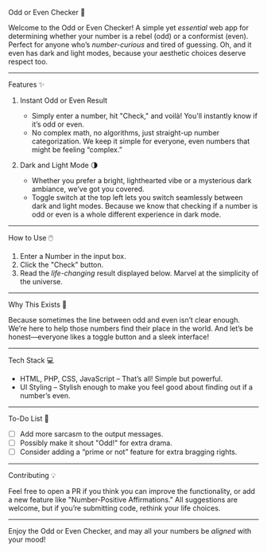 
Odd or Even Checker 🔢

Welcome to the Odd or Even Checker! A simple yet *essential* web app for determining whether your number is a rebel (odd) or a conformist (even). Perfect for anyone who’s *number-curious* and tired of guessing. Oh, and it even has dark and light modes, because your aesthetic choices deserve respect too.

---------------------------

Features ✨

1. Instant Odd or Even Result
   - Simply enter a number, hit "Check," and voilà! You'll instantly know if it’s odd or even.
   - No complex math, no algorithms, just straight-up number categorization. We keep it simple for everyone, even numbers that might be feeling “complex.”

2. Dark and Light Mode 🌗
   - Whether you prefer a bright, lighthearted vibe or a mysterious dark ambiance, we’ve got you covered.
   - Toggle switch at the top left lets you switch seamlessly between dark and light modes. Because we know that checking if a number is odd or even is a whole different experience in dark mode.

---------------------------

How to Use 🖱️

1. Enter a Number in the input box.
2. Click the "Check" button.
3. Read the *life-changing* result displayed below. Marvel at the simplicity of the universe.

---------------------------

Why This Exists 🤔

Because sometimes the line between odd and even isn’t clear enough. We’re here to help those numbers find their place in the world. And let’s be honest—everyone likes a toggle button and a sleek interface!

---------------------------

Tech Stack 💻

- HTML, PHP, CSS, JavaScript – That’s all! Simple but powerful.
- UI Styling – Stylish enough to make you feel good about finding out if a number’s even.

---------------------------

To-Do List 📝

- [ ] Add more sarcasm to the output messages.
- [ ] Possibly make it shout "Odd!" for extra drama.
- [ ] Consider adding a “prime or not” feature for extra bragging rights.

---------------------------

Contributing 💡

Feel free to open a PR if you think you can improve the functionality, or add a new feature like "Number-Positive Affirmations." All suggestions are welcome, but if you’re submitting code, rethink your life choices.

---------------------------

Enjoy the Odd or Even Checker, and may all your numbers be *aligned* with your mood!
